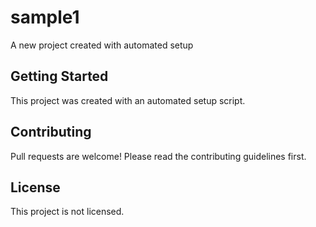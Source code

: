 # sample1

A new project created with automated setup

## Getting Started

This project was created with an automated setup script.









## Contributing

Pull requests are welcome! Please read the contributing guidelines first.

## License

This project is not licensed.
